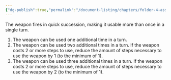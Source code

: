 ```yaml
---
{"dg-publish":true,"permalink":"/document-listing/chapters/folder-4-assembly/weapon-new-folder-main/weapon-tags-folder/tag-rapid-fire/"}
---
```


The weapon fires in quick succession, making it usable more than once in a single turn.

1. The weapon can be used one additional time in a  turn.
2. The weapon can be used two additional times in a turn. If the weapon costs 2 or more steps to use, reduce the amount of steps necessary to use the weapon by 1 (to the minimum of 1).
3. The weapon can be used three additional times in a turn. If the weapon costs 2 or more steps to use, reduce the amount of steps necessary to use the weapon by 2 (to the minimum of 1).